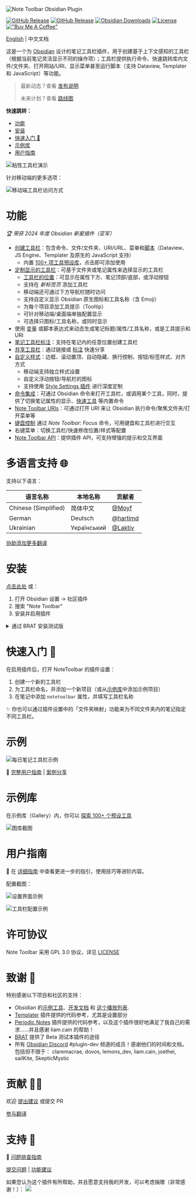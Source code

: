 ![Note Toolbar Obsidian Plugin](./docs/images/readme_banner.png)

[![GitHub Release](https://img.shields.io/github/v/release/chrisgurney/obsidian-note-toolbar?sort=semver)](https://github.com/chrisgurney/obsidian-note-toolbar/releases/latest) [![GitHub Release](https://img.shields.io/github/v/release/chrisgurney/obsidian-note-toolbar?include_prereleases&label=latest)](https://github.com/chrisgurney/obsidian-note-toolbar/releases) [![Obsidian Downloads](https://img.shields.io/badge/dynamic/json?logo=obsidian&color=%23483699&label=downloads&query=%24%5B%22note-toolbar%22%5D.downloads&url=https%3A%2F%2Fraw.githubusercontent.com%2Fobsidianmd%2Fobsidian-releases%2Fmaster%2Fcommunity-plugin-stats.json)](https://obsidian.md/plugins?id=note-toolbar) [![License](https://img.shields.io/badge/license-Apache%202.0-blue.svg)](https://opensource.org/licenses/Apache-2.0) [!["Buy Me A Coffee"](https://img.shields.io/badge/-buy_me_a%C2%A0coffee-gray?logo=buy-me-a-coffee)](https://www.buymeacoffee.com/cheznine)

[English](./README.md) | 中文文档

这是一个为 [Obsidian](https://obsidian.md) 设计的笔记工具栏插件，用于创建基于上下文感知的工具栏（根据当前笔记灵活显示不同的操作项）；工具栏提供执行命令、快速跳转库内文件/文件夹、打开网站/URI、显示菜单甚至运行脚本（支持 Dataview, Templater 和 JavaScript）等功能。

> 最新动态？查看 [发布说明](https://github.com/chrisgurney/obsidian-note-toolbar/releases)
> 
> 未来计划？查看 [路线图](https://github.com/chrisgurney/obsidian-note-toolbar/wiki/Roadmap)

**快速跳转：**

- [功能](#功能)
- [安装](#安装)
- [快速入门 🚀](#快速入门-)
- [示例库](https://github.com/chrisgurney/obsidian-note-toolbar/wiki/Gallery)
- [用户指南](https://github.com/chrisgurney/obsidian-note-toolbar/wiki)

![粘性工具栏演示](./docs/images/note_toolbar_demo.gif)

针对移动端的更多选项：

![移动端工具栏访问方式](./docs/images/mobile_options.png)

# 功能

_🏆 荣获 2024 年度 Obsidian 新星插件（亚军）_

- [创建工具栏](https://github.com/chrisgurney/obsidian-note-toolbar/wiki/Creating-toolbars)：包含命令、文件/文件夹、URI/URL、菜单和[脚本](https://github.com/chrisgurney/obsidian-note-toolbar/wiki/Executing-scripts)（Dataview、JS Engine、Templater 及原生的 JavaScript 支持）
  - 内置 [100+ 项工具预设库](https://github.com/chrisgurney/obsidian-note-toolbar/wiki/Gallery)，点击即可添加使用
- [定制显示的工具栏](https://github.com/chrisgurney/obsidian-note-toolbar/wiki/Defining-where-to-show-toolbars)：可基于文件夹或笔记属性来选择显示的工具栏
  - [工具栏的位置](https://github.com/chrisgurney/obsidian-note-toolbar/wiki/Positioning-toolbars)：可显示在属性下方、笔记顶部/底部，或浮动按钮
  - 支持在 _新标签页_ 添加工具栏
  - 移动端还可通过下方导航栏随时访问
  - 支持自定义显示 Obsidian 原生图标和工具名称（含 Emoji）
  - 为每个项目添加工具提示（Tooltip）
  - 可针对移动端/桌面端单独配置显示
  - 可选择只图标/工具名称，或同时显示
- 使用 [变量](https://github.com/chrisgurney/obsidian-note-toolbar/wiki/Variables) 或脚本表达式来动态生成笔记标题/属性/工具名称，或是工具提示和 URI
- [笔记工具栏标注](https://github.com/chrisgurney/obsidian-note-toolbar/wiki/Note-Toolbar-Callouts)：支持在笔记内的任意位置创建工具栏
- [共享工具栏](https://github.com/chrisgurney/obsidian-note-toolbar/wiki/Sharing-toolbars)：通过链接或 [标注](https://github.com/chrisgurney/obsidian-note-toolbar/wiki/Creating-callouts-from-toolbars) 快速分享
- [自定义样式](https://github.com/chrisgurney/obsidian-note-toolbar/wiki/Styling-toolbars)：边框、滚动置顶、自动隐藏、换行控制、按钮/标签样式、对齐方式
  - 移动端支持独立样式设置
  - 自定义浮动按钮/导航栏的图标
  - 支持使用 [Style Settings 插件](https://github.com/chrisgurney/obsidian-note-toolbar/wiki/Style-Settings-plugin-support) 进行深度定制
- [命令集成](https://github.com/chrisgurney/obsidian-note-toolbar/wiki/Commands)：可通过 Obsidian 命令来打开工具栏，或调用某个工具，同时，提供了切换笔记属性的显示、[快速工具](https://github.com/chrisgurney/obsidian-note-toolbar/wiki/Quick-Tools) 等内置命令
- [Note Toolbar URIs](https://github.com/chrisgurney/obsidian-note-toolbar/wiki/Note-Toolbar-URIs)：可通过打开 URI 来让 Obsidian 执行命令/聚焦文件夹/打开菜单等
- [键盘控制](https://github.com/chrisgurney/obsidian-note-toolbar/wiki/Accessibility) 通过 _Note Toolbar: Focus_ 命令，可用键盘和工具栏进行交互
- 右键菜单：切换工具栏/快速修改位置/样式等配置
- [Note Toolbar API](https://github.com/chrisgurney/obsidian-note-toolbar/wiki/Note-Toolbar-API)：提供插件 API，可支持增强的提示和交互界面



# 多语言支持 🌐

支持以下语言：

| 语言名称       | 本地名称       | 贡献者                     |
|----------------|----------------|----------------------------|
| Chinese (Simplified)       | 简体中文       | [@Moyf](https://github.com/Moyf) |
| German           | Deutsch        | [@hartimd](https://github.com/hartimd) |
| Ukrainian       | Український    | [@Laktiv](https://github.com/laktiv) |

[协助添加更多翻译](https://github.com/chrisgurney/obsidian-note-toolbar/wiki/Help-translate-Note-Toolbar-%F0%9F%8C%90)

# 安装

[点击此处](https://obsidian.md/plugins?id=note-toolbar) 或：

1. 打开 Obsidian 设置 → 社区插件
2. 搜索 "Note Toolbar"
3. 安装并启用插件


<details>
<summary>通过 BRAT 安装测试版</summary>
<br/>
使用 <a href="https://github.com/TfTHacker/obsidian42-brat">BRAT</a> 参与测试：<br/>
我非常欢大家提供 Beta 版本的 <a href="https://github.com/chrisgurney/obsidian-note-toolbar/discussions">任何反馈</a> 或 <a href="https://github.com/chrisgurney/obsidian-note-toolbar/issues">发现的问题</a> ！
<br/>
<em>注意：建议提前备份 <code>data.json</code> 文件，或在测试库使用 Beta 版本</em><br/>
<br/>
<blockquote>
  <ol>
    <li>安装 BRAT 插件：
      <ul>
        <li>设置 → 社区插件 → 禁用安全模式</li>
        <li>搜索安装 "Obsidian 42 - BRAT"</li>
      </ul></li>
    <li>BRAT 设置 → 添加测试插件仓库：<code>chrisgurney/obsidian-note-toolbar</code></li>
    <li>启用插件并重启 Obsidian</li>
    <li>在笔记工具栏的设置内，确认顶部的版本号</li>
  </ol>
</blockquote>
</details>

# 快速入门 🚀

在启用插件后，打开 NoteToolbar 的插件设置：

1. 创建一个新的工具栏
2. 为工具栏命名，并添加一个新项目（或从[示例库](https://github.com/chrisgurney/obsidian-note-toolbar/wiki/Gallery)中添加示例项目）
3. 在笔记中添加 `notetoolbar` 属性，并填写工具栏名称

✨ 你也可以通过插件设置中的「文件夹映射」功能来为不同文件夹内的笔记指定不同工具栏。

# 示例
![每日笔记工具栏示例](./docs/images/example_toolbar_daily_notes.png)

📖 [完整用户指南](https://github.com/chrisgurney/obsidian-note-toolbar/wiki) | [案例分享](https://github.com/chrisgurney/obsidian-note-toolbar/discussions/categories/show-and-tell)

# 示例库
在示例库（Gallery）内，你可以 [探索 100+ 个预设工具](https://github.com/chrisgurney/obsidian-note-toolbar/wiki/Gallery)

![图库截图](./docs/images/gallery.png)

# 用户指南

📖 在 [详细指南](https://github.com/chrisgurney/obsidian-note-toolbar/wiki) 中查看更进一步的指引，使用技巧等进阶内容。

配置截图：

![设置界面示例](./docs/images/settings.png)

![工具栏配置示例](./docs/images/settings_edit_toolbar_example.png)

# 许可协议

Note Toolbar 采用 GPL 3.0 协议，详见 [LICENSE](https://github.com/chrisgurney/obsidian-note-toolbar/blob/master/LICENSE)

# 致谢 🙏

特别感谢以下项目和社区的支持：

- Obsidian 的[示例工具](https://github.com/obsidianmd/obsidian-sample-plugin)、[开发文档](https://docs.obsidian.md/) 和 [这个播放列表](https://www.youtube.com/playlist?list=PLIDCb22ZUTBnMCbJa-st4PD5T3Olep078).
- [Templater](https://github.com/SilentVoid13/Templater) 插件提供的代码参考，尤其是设置部分
- [Periodic Notes](https://github.com/liamcain/obsidian-periodic-notes/) 插件提供的代码参考，以及这个插件很好地满足了我自己的需求……并且感谢 liam.cain 的帮助！
- [BRAT](https://github.com/TfTHacker/obsidian42-brat) 提供了 Beta 测试本插件的途径
- 所有 [Obsidian Discord](https://discord.gg/obsidianmd) #plugin-dev 频道的成员！感谢他们的时间和文档，包括但不限于： claremacrae, dovos, lemons_dev, liam.cain, joethei, sailKite, SkepticMystic

# 贡献 🧑‍💻

欢迎 [提出建议](https://github.com/chrisgurney/obsidian-note-toolbar/discussions) 或提交 PR

[参与翻译](https://github.com/chrisgurney/obsidian-note-toolbar/wiki/Help-translate-Note-Toolbar-%F0%9F%8C%90)

# 支持 🛟

📖 [问题排查指南](https://github.com/chrisgurney/obsidian-note-toolbar/Troubleshooting)

[提交问题](https://github.com/chrisgurney/obsidian-note-toolbar/issues) | [功能建议](https://github.com/chrisgurney/obsidian-note-toolbar/discussions/categories/ideas)

如果您认为这个插件有所帮助，并且愿意支持我的开发，可以考虑捐赠（非常感谢！）：
<a href="https://www.buymeacoffee.com/cheznine"><img src="https://img.buymeacoffee.com/button-api/?text=Buy me a coffee&emoji=☕&slug=cheznine&button_colour=fe9b27&font_colour=000000&font_family=Lato&outline_colour=000000&coffee_colour=FFDD00" /></a>
